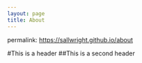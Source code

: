 ```yaml
---
layout: page
title: About
---
```


permalink: https://sallwright.github.io/about

#This is a header
##This is a second header 
